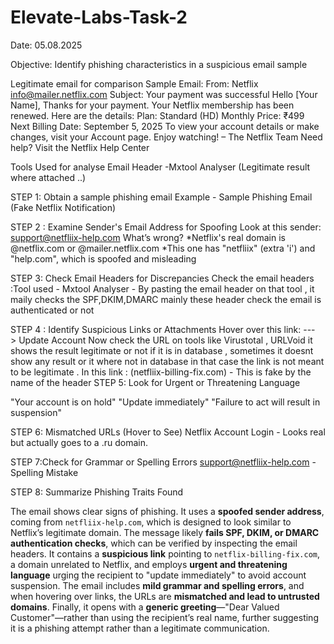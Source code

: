 # Elevate-Labs-Task-2

Date: 05.08.2025

Objective: Identify phishing characteristics in a suspicious email sample

Legitimate email for comparison
Sample Email:
 From: Netflix info@mailer.netflix.com
 Subject: Your payment was successful
   Hello [Your Name],
   Thanks for your payment.
   Your Netflix membership has been renewed. Here are the details:
   Plan: Standard (HD)
   Monthly Price: ₹499
   Next Billing Date: September 5, 2025
   To view your account details or make changes, visit your Account page.
   Enjoy watching!
                        – The Netflix Team
Need help? Visit the Netflix Help Center

Tools Used for analyse Email Header
  -Mxtool Analyser 
(Legitimate result where attached ..)

STEP 1: Obtain a sample phishing email
Example -  Sample Phishing Email (Fake Netflix Notification)

STEP 2 : Examine Sender's Email Address for Spoofing
Look at this sender:   support@netfliix-help.com
What’s wrong?
*Netflix's real domain is @netflix.com or @mailer.netflix.com
*This one has "netfliix" (extra 'i') and "help.com", which is spoofed and misleading

STEP 3: Check Email Headers for Discrepancies
Check the email headers :Tool used - Mxtool Analyser
    - By pasting the email header on that tool , it maily checks the SPF,DKIM,DMARC mainly these header check the email is authenticated or not

STEP 4 : Identify Suspicious Links or Attachments
Hover over this link:
 ---> Update Account Now
 check the URL on tools like Virustotal , URLVoid it shows the result legitimate or not if it is in database , sometimes it doesnt show any result or it where not in database in that case the link is not meant to be legitimate .
 In this  link : (netfliix-billing-fix.com) - This is fake by the name of the header 
STEP 5: Look for Urgent or Threatening Language

"Your account is on hold"
"Update immediately"
"Failure to act will result in suspension"

STEP 6: Mismatched URLs (Hover to See)
Netflix Account Login - Looks real but actually goes to a .ru domain.

STEP 7:Check for Grammar or Spelling Errors
support@netfliix-help.com - Spelling Mistake

STEP 8:  Summarize Phishing Traits Found

The email shows clear signs of phishing. It uses a **spoofed sender address**, coming from `netfliix-help.com`, which is designed to look similar to Netflix’s legitimate domain. The message likely **fails SPF, DKIM, or DMARC authentication checks**, which can be verified by inspecting the email headers. It contains a **suspicious link** pointing to `netflix-billing-fix.com`, a domain unrelated to Netflix, and employs **urgent and threatening language** urging the recipient to "update immediately" to avoid account suspension. The email includes **mild grammar and spelling errors**, and when hovering over links, the URLs are **mismatched and lead to untrusted domains**. Finally, it opens with a **generic greeting**—"Dear Valued Customer"—rather than using the recipient’s real name, further suggesting it is a phishing attempt rather than a legitimate communication.












